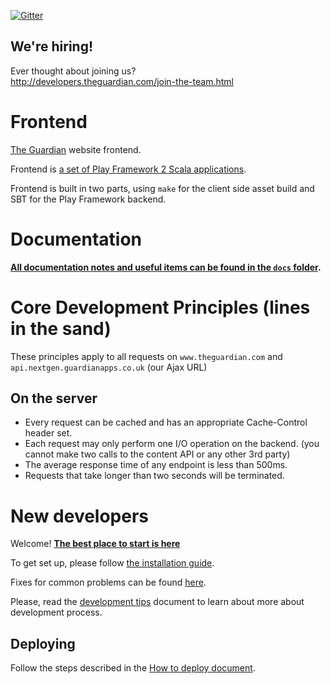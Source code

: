 [![Gitter](https://badges.gitter.im/guardian/frontend.svg)](https://gitter.im/guardian/frontend?utm_source=badge&utm_medium=badge&utm_campaign=pr-badge)

## We're hiring!
Ever thought about joining us?<br/>
http://developers.theguardian.com/join-the-team.html

# Frontend
[The Guardian](https://www.theguardian.com) website frontend.

Frontend is [a set of Play Framework 2 Scala applications](https://github.com/guardian/frontend/wiki/Applications-architecture).

Frontend is built in two parts, using `make` for the client side asset build and SBT for the Play Framework backend.

# Documentation

**[All documentation notes and useful items can be found in the `docs` folder](docs).**

# Core Development Principles (lines in the sand)
These principles apply to all requests on `www.theguardian.com` and `api.nextgen.guardianapps.co.uk` (our Ajax URL)

## On the server
* Every request can be cached and has an appropriate Cache-Control header set.
* Each request may only perform one I/O operation on the backend. (you cannot make two calls to the content API or any other 3rd party)
* The average response time of any endpoint is less than 500ms.
* Requests that take longer than two seconds will be terminated.

# New developers
Welcome! **[The best place to start is here](docs/01-start-here)**

To get set up, please follow [the installation guide](docs/01-start-here/01-installation-steps.md).

Fixes for common problems can be found [here](docs/01-start-here/04-troubleshooting.md).

Please, read the [development tips](docs/01-start-here/05-development-tips.md) document to learn about more about development process.

## Deploying
Follow the steps described in the [How to deploy document](docs/01-start-here/03-how-to-deploy.md).
